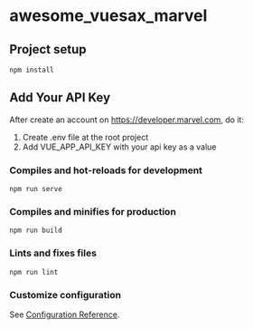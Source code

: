 # awesome_vuesax_marvel

## Project setup
```
npm install
```
## Add Your API Key
After create an account on https://developer.marvel.com, do it:

1. Create .env file at the root project
2. Add VUE_APP_API_KEY with your api key as a value

### Compiles and hot-reloads for development
```
npm run serve
```

### Compiles and minifies for production
```
npm run build
```

### Lints and fixes files
```
npm run lint
```

### Customize configuration
See [Configuration Reference](https://cli.vuejs.org/config/).
